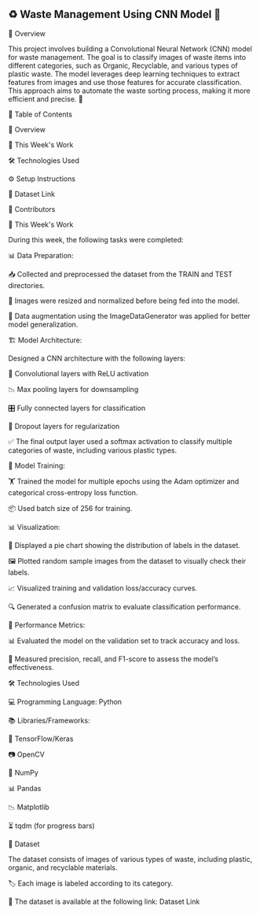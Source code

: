 ## ♻️ Waste Management Using CNN Model 🧠

📌 Overview

This project involves building a Convolutional Neural Network (CNN) model for waste management. The goal is to classify images of waste items into different categories, such as Organic, Recyclable, and various types of plastic waste. The model leverages deep learning techniques to extract features from images and use those features for accurate classification. This approach aims to automate the waste sorting process, making it more efficient and precise. 🚀

📖 Table of Contents

📌 Overview

📅 This Week's Work

🛠 Technologies Used

⚙️ Setup Instructions

📂 Dataset Link

👥 Contributors

📅 This Week's Work

During this week, the following tasks were completed:

📊 Data Preparation:

📥 Collected and preprocessed the dataset from the TRAIN and TEST directories.

📏 Images were resized and normalized before being fed into the model.

🔄 Data augmentation using the ImageDataGenerator was applied for better model generalization.

🏗 Model Architecture:

Designed a CNN architecture with the following layers:

🧩 Convolutional layers with ReLU activation

📉 Max pooling layers for downsampling

🎛 Fully connected layers for classification

🚧 Dropout layers for regularization

✅ The final output layer used a softmax activation to classify multiple categories of waste, including various plastic types.

🎯 Model Training:

🏋️ Trained the model for multiple epochs using the Adam optimizer and categorical cross-entropy loss function.

📦 Used batch size of 256 for training.

📊 Visualization:

🥧 Displayed a pie chart showing the distribution of labels in the dataset.

🖼 Plotted random sample images from the dataset to visually check their labels.

📈 Visualized training and validation loss/accuracy curves.

🔍 Generated a confusion matrix to evaluate classification performance.

📏 Performance Metrics:

📊 Evaluated the model on the validation set to track accuracy and loss.

📌 Measured precision, recall, and F1-score to assess the model’s effectiveness.

🛠 Technologies Used

💻 Programming Language: Python

📚 Libraries/Frameworks:

🧠 TensorFlow/Keras

📷 OpenCV

🔢 NumPy

📊 Pandas

📉 Matplotlib

⏳ tqdm (for progress bars)

📂 Dataset

The dataset consists of images of various types of waste, including plastic, organic, and recyclable materials.

🏷 Each image is labeled according to its category.

🔗 The dataset is available at the following link:
Dataset Link
